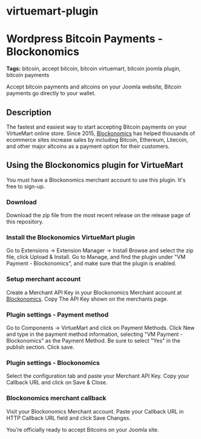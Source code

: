 # virtuemart-plugin

# Wordpress Bitcoin Payments - Blockonomics #
**Tags:** bitcoin, accept bitcoin, bitcoin virtuemart, bitcoin joomla plugin, bitcoin payments

Accept bitcoin payments and altcoins on your Joomla website, Bitcoin payments go directly to your wallet.

## Description ##

The fastest and easiest way to start accepting Bitcoin payments on your VirtueMart online store. Since 2015, [Blockonomics](https://www.blockonomics.co/merchants?utm_source=joomla) has helped thousands of ecommerce sites increase sales by including Bitcoin, Ethereum, Litecoin, and other major altcoins as a payment option for their customers.

## Using the Blockonomics plugin for VirtueMart ##
You must have a Blockonomics merchant account to use this plugin. It's free to sign-up.

### Download ###

Download the zip file from the most recent release on the release page of this repository.

### Install the Blockonomics VirtueMart plugin ###

Go to Extensions -> Extension Manager -> Install
Browse and select the zip file, click Upload & Install.
Go to Manage, and find the plugin under "VM Payment - Blockonomics", and make sure that the plugin is enabled.

### Setup merchant account ###

Create a Merchant API Key in your Blockonomics Merchant account at [Blockonomics](https://www.blockonomics.co/merchants?utm_source=joomla).
Copy The API Key shown on the merchants page.

### Plugin settings - Payment method ###

Go to Components -> VirtueMart and click on Payment Methods.
Click New and type in the payment method information, selecting "VM Payment - Blockonomics" as the Payment Method. Be sure to select "Yes" in the publish section. 
Click save.

### Plugin settings - Blockonomics ###

Select the configuration tab and paste your Merchant API Key.
Copy your Callback URL and click on Save & Close. 

### Blockonomics merchant callback ###

Visit your Blockonomics Merchant account.
Paste your Callback URL in HTTP Callback URL field and click Save Changes.


You’re officially ready to accept Bitcoins on your Joomla site.
